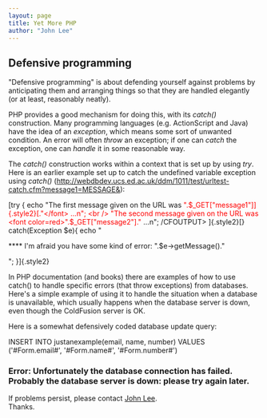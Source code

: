 ```yaml
---
layout: page
title: Yet More PHP
author: "John Lee"
---
```


## Defensive programming

"Defensive programming" is about defending yourself against problems
by anticipating them and arranging things so that they are handled
elegantly (or at least, reasonably neatly).

PHP provides a good mechanism for doing this, with its _catch()_
construction. Many programming languages (e.g. ActionScript and Java)
have the idea of an _exception_, which means some sort of unwanted
condition. An error will often _throw_ an exception; if one can _catch_
the exception, one can _handle_ it in some reasonable way.

The _catch()_ construction works within a context that is set up by
using _try_. Here is an earlier example set up to catch the undefined
variable exception using _catch()_
(<http://webdbdev.ucs.ed.ac.uk/ddm/1011/test/urltest-catch.cfm?message1=MESSAGE&>):

[try {
echo "The first message given on the URL was <font
color=red>".$_GET["message1"]]{.style2}[."</font> ...n";
<br />
"The second message given on the URL was <font
color=red>".$\_GET["message2"]."</font> ...n";
/CFOUTPUT>
]{.style2}[}
catch(Exception $e){
echo "<p>**** I'm afraid you have some kind of error:
".$e->getMessage()."</p>";
}]{.style2}

In PHP documentation (and books) there are examples of how to use
catch() to handle specific errors (that throw exceptions) from
databases. Here's a simple example of using it to handle the situation
when a database is unavailable, which usually happens when the database
server is down, even though the ColdFusion server is OK.

Here is a somewhat defensively coded database update query:

<CFTRY>
<CFLOCK NAME="InsertNewRecord" TYPE="EXCLUSIVE" TIMEOUT="30">
<CFTRANSACTION>
<CFQUERY NAME="TcktRequest" DATASOURCE="ddmtest">
INSERT INTO justanexample(email, name, number)
VALUES ('#Form.email#', '#Form.name#', '#Form.number#')
</CFQUERY>
</CFTRANSACTION>
</CFLOCK>
<CFCATCH type="Database">
<h3>Error: Unfortunately the database connection has failed. <br>
Probably the database server is down: please try again later. </h3>
<p>If problems persist, please contact <a
href="mailto:J.Lee@ed.ac.uk">John Lee</a>.<br> Thanks.</p>
<CFABORT>
</CFCATCH>
</CFTRY>
